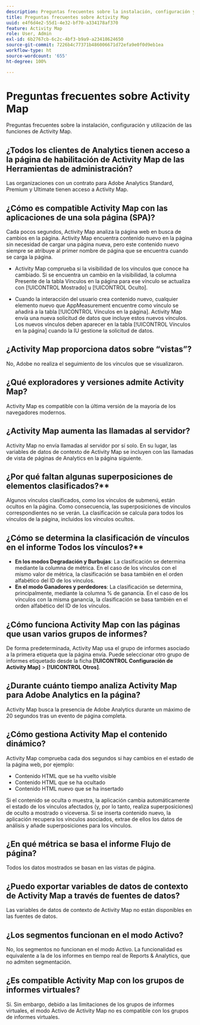 ```yaml
---
description: Preguntas frecuentes sobre la instalación, configuración y utilización de las funciones de Activity Map.
title: Preguntas frecuentes sobre Activity Map
uuid: e4f6d4e2-55d1-4e32-bf70-a334178af370
feature: Activity Map
role: User, Admin
exl-id: 6b2767cb-6c2c-4bf3-b9a9-a23418624650
source-git-commit: 7226b4c77371b486006671d72efa9e0f0d9eb1ea
workflow-type: ht
source-wordcount: '655'
ht-degree: 100%

---
```


# Preguntas frecuentes sobre Activity Map

Preguntas frecuentes sobre la instalación, configuración y utilización de las funciones de Activity Map.

## ¿Todos los clientes de Analytics tienen acceso a la página de habilitación de Activity Map de las Herramientas de administración?

Las organizaciones con un contrato para Adobe Analytics Standard, Premium y Ultimate tienen acceso a Activity Map.

## ¿Cómo es compatible Activity Map con las aplicaciones de una sola página (SPA)?

Cada pocos segundos, Activity Map analiza la página web en busca de cambios en la página. Activity Map encuentra contenido nuevo en la página sin necesidad de cargar una página nueva, pero este contenido nuevo siempre se atribuye al primer nombre de página que se encuentra cuando se carga la página.

* Activity Map comprueba si la visibilidad de los vínculos que conoce ha cambiado. Si se encuentra un cambio en la visibilidad, la columna Presente de la tabla Vínculos en la página para ese vínculo se actualiza con [!UICONTROL Mostrado] u [!UICONTROL Oculto].

* Cuando la interacción del usuario crea contenido nuevo, cualquier elemento nuevo que AppMeasurement encuentre como vínculo se añadirá a la tabla [!UICONTROL Vínculos en la página]. Activity Map envía una nueva solicitud de datos que incluye estos nuevos vínculos. Los nuevos vínculos deben aparecer en la tabla [!UICONTROL Vínculos en la página] cuando la IU gestione la solicitud de datos.


## ¿Activity Map proporciona datos sobre “vistas”?

No, Adobe no realiza el seguimiento de los vínculos que se visualizaron.

## ¿Qué exploradores y versiones admite Activity Map?

Activity Map es compatible con la última versión de la mayoría de los navegadores modernos.

## ¿Activity Map aumenta las llamadas al servidor?

Activity Map no envía llamadas al servidor por sí solo. En su lugar, las variables de datos de contexto de Activity Map se incluyen con las llamadas de vista de páginas de Analytics en la página siguiente.

## ¿Por qué faltan algunas superposiciones de elementos clasificados?**

Algunos vínculos clasificados, como los vínculos de submenú, están ocultos en la página. Como consecuencia, las superposiciones de vínculos correspondientes no se verán. La clasificación se calcula para todos los vínculos de la página, incluidos los vínculos ocultos.

## ¿Cómo se determina la clasificación de vínculos en el informe Todos los vínculos?**

* **En los modos Degradación y Burbujas**: La clasificación se determina mediante la columna de métrica. En el caso de los vínculos con el mismo valor de métrica, la clasificación se basa también en el orden alfabético del ID de los vínculos.
* **En el modo Ganadores y perdedores**: La clasificación se determina, principalmente, mediante la columna % de ganancia. En el caso de los vínculos con la misma ganancia, la clasificación se basa también en el orden alfabético del ID de los vínculos.

## ¿Cómo funciona Activity Map con las páginas que usan varios grupos de informes?

De forma predeterminada, Activity Map usa el grupo de informes asociado a la primera etiqueta que la página envía. Puede seleccionar otro grupo de informes etiquetado desde la ficha **[!UICONTROL Configuración de Activity Map]** > **[!UICONTROL Otros]**.

## ¿Durante cuánto tiempo analiza Activity Map para Adobe Analytics en la página?

Activity Map busca la presencia de Adobe Analytics durante un máximo de 20 segundos tras un evento de página completa.

## ¿Cómo gestiona Activity Map el contenido dinámico?

Activity Map comprueba cada dos segundos si hay cambios en el estado de la página web, por ejemplo:

* Contenido HTML que se ha vuelto visible
* Contenido HTML que se ha ocultado
* Contenido HTML nuevo que se ha insertado

Si el contenido se oculta o muestra, la aplicación cambia automáticamente el estado de los vínculos afectados (y, por lo tanto, realiza superposiciones) de oculto a mostrado o viceversa. Si se inserta contenido nuevo, la aplicación recupera los vínculos asociados, extrae de ellos los datos de análisis y añade superposiciones para los vínculos.

## ¿En qué métrica se basa el informe Flujo de página?

Todos los datos mostrados se basan en las vistas de página.

## ¿Puedo exportar variables de datos de contexto de Activity Map a través de fuentes de datos?

Las variables de datos de contexto de Activity Map no están disponibles en las fuentes de datos.

## ¿Los segmentos funcionan en el modo Activo?

No, los segmentos no funcionan en el modo Activo. La funcionalidad es equivalente a la de los informes en tiempo real de Reports &amp; Analytics, que no admiten segmentación.

## ¿Es compatible Activity Map con los grupos de informes virtuales?

Sí. Sin embargo, debido a las limitaciones de los grupos de informes virtuales, el modo Activo de Activity Map no es compatible con los grupos de informes virtuales.
